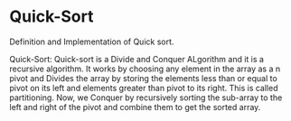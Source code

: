 # Quick-Sort
Definition and Implementation of Quick sort.

Quick-Sort: Quick-sort is a Divide and Conquer ALgorithm and it is a recursive algorithm. It works by choosing any element in the array as a n pivot and Divides the array by storing the elements less than or equal to pivot on its left and elements greater than pivot to its right. This is called partitioning. Now, we Conquer by recursively sorting the sub-array to the left and right of the pivot and combine them to get the sorted array.
